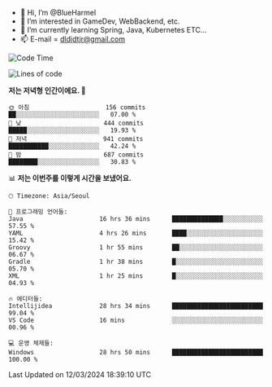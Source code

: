 - 👋 Hi, I’m @BlueHarmel
- 👀 I’m interested in GameDev, WebBackend, etc.
- 🌱 I’m currently learning Spring, Java, Kubernetes ETC...
- 📫 E-mail = dldjdtjr@gmail.com
  <!--START_SECTION:waka-->
![Code Time](http://img.shields.io/badge/Code%20Time-466%20hrs%2028%20mins-blue)

![Lines of code](https://img.shields.io/badge/%EC%A0%80%EB%8A%94%20%EC%97%AC%ED%83%9C%EA%B9%8C%EC%A7%80%20-39.8%20million%20%EC%A4%84%EC%9D%98%20%EC%BD%94%EB%93%9C%EB%A5%BC%20%EC%9E%91%EC%84%B1%ED%96%88%EC%96%B4%EC%9A%94.-blue)

**저는 저녁형 인간이에요. 🦉** 

```text
🌞 아침                     156 commits         ██░░░░░░░░░░░░░░░░░░░░░░░   07.00 % 
🌆 낮　                     444 commits         █████░░░░░░░░░░░░░░░░░░░░   19.93 % 
🌃 저녁                     941 commits         ███████████░░░░░░░░░░░░░░   42.24 % 
🌙 밤　                     687 commits         ████████░░░░░░░░░░░░░░░░░   30.83 % 
```


📊 **저는 이번주를 이렇게 시간을 보냈어요.** 

```text
🕑︎ Timezone: Asia/Seoul

💬 프로그래밍 언어들: 
Java                     16 hrs 36 mins      ██████████████░░░░░░░░░░░   57.55 % 
YAML                     4 hrs 26 mins       ████░░░░░░░░░░░░░░░░░░░░░   15.42 % 
Groovy                   1 hr 55 mins        ██░░░░░░░░░░░░░░░░░░░░░░░   06.67 % 
Gradle                   1 hr 38 mins        █░░░░░░░░░░░░░░░░░░░░░░░░   05.70 % 
XML                      1 hr 25 mins        █░░░░░░░░░░░░░░░░░░░░░░░░   04.93 % 

🔥 에디터들: 
Intellijidea             28 hrs 34 mins      █████████████████████████   99.04 % 
VS Code                  16 mins             ░░░░░░░░░░░░░░░░░░░░░░░░░   00.96 % 

💻 운영 체제들: 
Windows                  28 hrs 50 mins      █████████████████████████   100.00 % 
```


 Last Updated on 12/03/2024 18:39:10 UTC
<!--END_SECTION:waka-->
<!---
BlueHarmel/BlueHarmel is a ✨ special ✨ repository because its `README.md` (this file) appears on your GitHub profile.
You can click the Preview link to take a look at your changes.
--->

